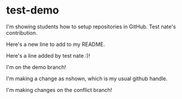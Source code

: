 # test-demo

I'm showing students how to setup repositories in GitHub.  Test nate's contribution.

Here's a new line to add to my README.

Here's a line added by test nate :)!

I'm on the demo branch!

I'm making a change as nshown, which is my usual github handle.

I'm making changes on the conflict branch!

